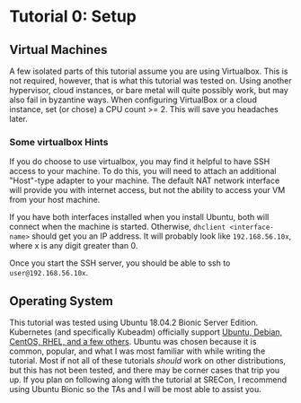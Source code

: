 # Tutorial 0: Setup

## Virtual Machines

A few isolated parts of this tutorial assume you are using Virtualbox.
This is not required, however, that is what this tutorial was tested on.
Using another hypervisor, cloud instances, or bare metal will quite possibly work, but may also fail in byzantine ways.
When configuring VirtualBox or a cloud instance, set (or chose) a CPU count >= 2. This will save you headaches later.

### Some virtualbox Hints

If you do choose to use virtualbox, you may find it helpful to have SSH access to your machine.
To do this, you will need to attach an additional "Host"-type adapter to your machine.
The default NAT network interface will provide you with internet access, but not the ability to access your VM from your host machine.

If you have both interfaces installed when you install Ubuntu, both will connect when the machine is started.
Otherwise, `dhclient <interface-name>` should get you an IP address.
It will probably look like `192.168.56.10x`, where x is any digit greater than 0.

Once you start the SSH server, you should be able to ssh to `user@192.168.56.10x`.

## Operating System

This tutorial was tested using Ubuntu 18.04.2 Bionic Server Edition.
Kubernetes (and specifically Kubeadm) officially support [Ubuntu, Debian, CentOS, RHEL, and a few others][oses].
Ubuntu was chosen because it is common, popular, and what I was most familiar with while writing the tutorial.
Most if not all of these tutorials _should_ work on other distributions, but this has not been tested, and there may be corner cases that trip you up.
If you plan on following along with the tutorial at SRECon, I recommend using Ubuntu Bionic so the TAs and I will be most able to assist you.

[oses]: https://kubernetes.io/docs/setup/independent/install-kubeadm/#before-you-begin
